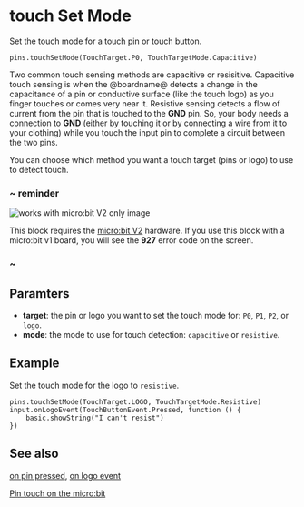 # touch Set Mode

Set the touch mode for a touch pin or touch button.

```sig
pins.touchSetMode(TouchTarget.P0, TouchTargetMode.Capacitive)
```

Two common touch sensing methods are capacitive or resisitive. Capacitive touch sensing is when the @boardname@ detects a change in the capacitance of a pin or conductive surface (like the touch logo) as you finger touches or comes very near it. Resistive sensing detects a flow of current from the pin that is touched to the **GND** pin. So, your body needs a connection to **GND** (either by touching it or by connecting a wire from it to your clothing) while you touch the input pin to complete a circuit between the two pins. 

You can choose which method you want a touch target (pins or logo) to use to detect touch.

### ~ reminder

![works with micro:bit V2 only image](/static/v2/v2-only.png)

This block requires the [micro:bit V2](/device/v2) hardware. If you use this block with a micro:bit v1 board, you will see the **927** error code on the screen.

### ~

## Paramters

* **target**: the pin or logo you want to set the touch mode for: ``P0``, ``P1``, ``P2``, or ``logo``.
* **mode**: the mode to use for touch detection: ``capacitive`` or ``resistive``.

## Example

Set the touch mode for the logo to ``resistive``.

```blocks
pins.touchSetMode(TouchTarget.LOGO, TouchTargetMode.Resistive)
input.onLogoEvent(TouchButtonEvent.Pressed, function () {
    basic.showString("I can't resist")
})
```

## See also

[on pin pressed](/reference/input/on-pin-pressed),
[on logo event](/reference/input/on-logo-event)

[Pin touch on the micro:bit](https://support.microbit.org/support/solutions/articles/19000116318-pin-touch-on-the-micro-bit)